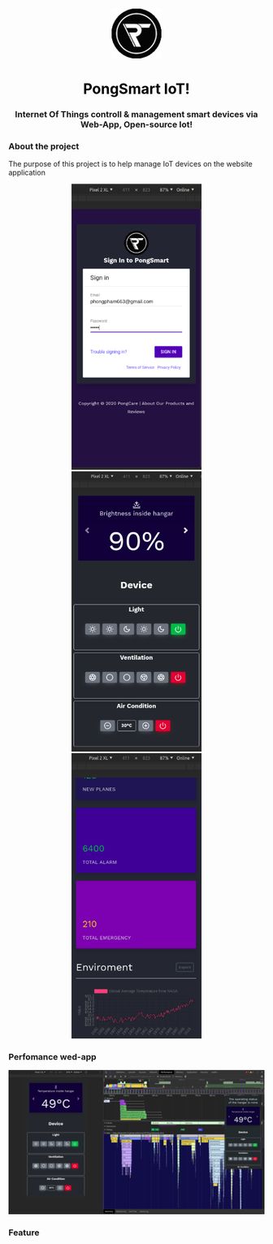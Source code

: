 <p align="center">
  <a href="https://getbootstrap.com/">
    <img src="images/gif/logo.gif" alt="Bootstrap logo" width="100">
  </a>
</p>
<h1 align="center" style="color: black;" >PongSmart IoT!</h1>
<h3 align="center">
  Internet Of Things controll & management smart devices via Web-App, Open-source Iot! 
</h3>

### About the project

The purpose of this project is to help manage IoT devices on the website application

<p align="center">
  <img src="images/signin.png" width="256" hspace="4">
  <img src="images/home.png" width="256" hspace="4">
  <img src="images/statistical.png" width="256" hspace="4">
</p>

### Perfomance wed-app 

<div align=center>
  <img src="images/webApp.png">
</div>

### Feature
